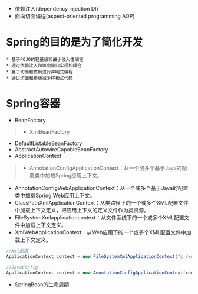 
* 依赖注入(dependency injection DI)
* 面向切面编程(aspect-oriented programming AOP)

# Spring的目的是为了简化开发
    * 基于POJO的轻量级和最小侵入性编程
    * 通过依赖注入和面向接口实现松耦合
    * 基于切面和惯例进行声明式编程
    * 通过切面和模版减少样板式代码

# Spring容器
* BeanFactory
> * XmlBeanFactory
  * DefaultListableBeanFactory
  * AbstractAutowireCapableBeanFactory
* ApplicationContext
> * AnnotationConfigApplicationContext：从一个或多个基于Java的配置类中加载Spring应用上下文。
  * AnnotationConfigWebApplicationContext：从一个或多个基于Java的配置类中加载Spring Web应用上下文。
  * ClassPathXmlApplicationContext：从类路径下的一个或多个XML配置文件中加载上下文定义，把应用上下文的定义文件作为类资源。
  * FileSystemXmlapplicationcontext：从文件系统下的一个或多个XML配置文件中加载上下文定义。
  * XmlWebApplicationContext：从Web应用下的一个或多个XML配置文件中加载上下文定义。

```java
//Xml配置
ApplicationContext context = new FileSystemXmlApplicationContext("c:/knight.xml");

//JavaConfig
ApplicationContext context = new AnnotationConfigApplicationContext(com.springinaction.knights.config.KnightConfig.class)
```
* SpringBean的生命周期

